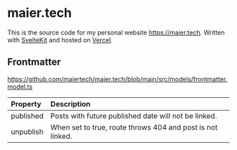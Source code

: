 # maier.tech

This is the source code for my personal website https://maier.tech. Written with
[SvelteKit](https://kit.svelte.dev/) and hosted on [Vercel](https://vercel.com/).

## Frontmatter

https://github.com/maiertech/maier.tech/blob/main/src/models/frontmatter.model.ts

| Property  | Description                                                |
| :-------- | :--------------------------------------------------------- |
| published | Posts with future published date will not be linked.       |
| unpublish | When set to true, route throws 404 and post is not linked. |
